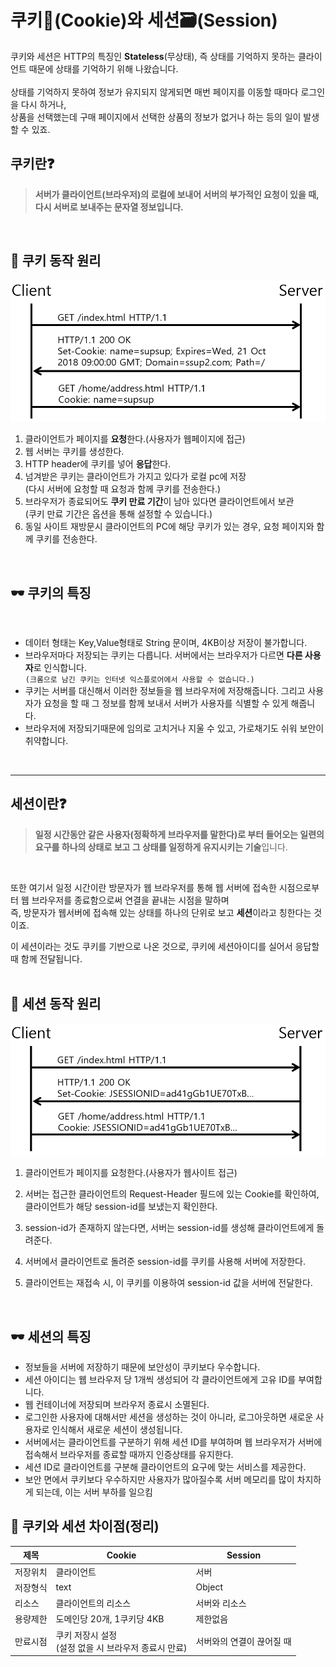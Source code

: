 # 쿠키🍪(Cookie)와 세션🗃(Session)
쿠키와 세션은 HTTP의 특징인 **Stateless**(무상태), 즉 상태를 기억하지 못하는 클라이언트 때문에 상태를 기억하기 위해 나왔습니다.<br><br>
상태를 기억하지 못하여 정보가 유지되지 않게되면 매번 페이지를 이동할 때마다 로그인을 다시 하거나,<br>
상품을 선택했는데 구매 페이지에서 선택한 상품의 정보가 없거나 하는 등의 일이 발생할 수 있죠.
## 쿠키란❓
> **서버가 클라이언트(브라우저)의 로컬에 보내어 서버의 부가적인 요청이 있을 때, 다시 서버로 보내주는 문자열 정보입니다.**

<br>

## 🍭 쿠키 동작 원리
<div class="center">
    <img src="./img/Cookie.png">
</div>

1. 클라이언트가 페이지를 **요청**한다.(사용자가 웹페이지에 접근)
2. 웹 서버는 쿠키를 생성한다.
3. HTTP header에 쿠키를 넣어 **응답**한다.
4. 넘겨받은 쿠키는 클라이언트가 가지고 있다가 로컬 pc에 저장<br>
(다시 서버에 요청할 때 요청과 함께 쿠키를 전송한다.)
5. 브라우저가 종료되어도 **쿠키 만료 기간**이 남아 있다면 클라이언트에서 보관<br>
(쿠키 만료 기간은 옵션을 통해 설정할 수 있습니다.)
6. 동일 사이트 재방문시 클라이언트의 PC에 해당 쿠키가 있는 경우, 요청 페이지와 함께 쿠키를 전송한다.
<br>

## 🕶 쿠키의 특징
<br>

* 데이터 형태는 Key,Value형태로 String 문이며, 4KB이상 저장이 불가합니다.
* 브라우저마다 저장되는 쿠키는 다릅니다. 서버에서는 브라우저가 다르면 **다른 사용자**로 인식합니다.<br>
`(크롬으로 남긴 쿠키는 인터넷 익스플로어에서 사용할 수 없습니다.)`
* 쿠키는 서버를 대신해서 이러한 정보들을 웹 브라우저에 저장해줍니다. 그리고 사용자가 요청을 할 때 그 정보를 함께 보내서 서버가 사용자를 식별할 수 있게 해줍니다.
* 브라우저에 저장되기때문에 임의로 고치거나 지울 수 있고, 가로채기도 쉬워 보안이 취약합니다.
<br>

---
## 세션이란❓
> **일정 시간동안 같은 사용자(정확하게 브라우저를 말한다)로 부터 들어오는
일련의 요구를 하나의 상태로 보고 그 상태를 일정하게 유지시키는 기술**입니다.
<br>

또한 여기서 일정 시간이란 방문자가 웹 브라우저를 통해 웹 서버에 접속한 시점으로부터 웹 브라우저를 종료함으로써 연결을 끝내는 시점을 말하며<br>
즉, 방문자가 웹서버에 접속해 있는 상태를 하나의 단위로 보고 **세션**이라고 칭한다는 것이죠.<br>

이 세션이라는 것도 쿠키를 기반으로 나온 것으로,
쿠키에 세션아이디를 실어서 응답할 때 함께 전달됩니다.
<br><br>

## 🍭 세션 동작 원리
<div class="center">
    <img src="./img/Session.png">
</div>

1. 클라이언트가 페이지를 요청한다.(사용자가 웹사이트 접근)

2. 서버는 접근한 클라이언트의 Request-Header 필드에 있는 Cookie를 확인하여,
클라이언트가 해당 session-id를 보냈는지 확인한다.

3. session-id가 존재하지 않는다면, 서버는 session-id를 생성해 클라이언트에게 돌려준다.

4. 서버에서 클라이언트로 돌려준 session-id를 쿠키를 사용해 서버에 저장한다.

5. 클라이언트는 재접속 시, 이 쿠키를 이용하여 session-id 값을 서버에 전달한다.

<br>

## 🕶 세션의 특징
* 정보들을 서버에 저장하기 때문에 보안성이 쿠키보다 우수합니다.
* 세션 아이디는 웹 브라우저 당 1개씩 생성되어 각 클라이언트에게 고유 ID를 부여합니다.
* 웹 컨테이너에 저장되며 브라우저 종료시 소멸된다.
* 로그인한 사용자에 대해서만 세션을 생성하는 것이 아니라, 로그아웃하면 새로운 사용자로 인식해서 새로운 세션이 생성됩니다.
* 서버에서는 클라이언트를 구분하기 위해 세션 ID를 부여하며 웹 브라우저가 서버에 접속해서 브라우저를 종료할 때까지 인증상태를 유지한다.
* 세션 ID로 클라이언트를 구분해 클라이언트의 요구에 맞는 서비스를 제공한다.
* 보안 면에서 쿠키보다 우수하지만 사용자가 많아질수록 서버 메모리를 많이 차지하게 되는데, 이는 서버 부하를 일으킴

## 🚪 쿠키와 세션 차이점(정리)

|제목|Cookie|Session|
|------|---|---|
|저장위치|클라이언트|서버|
|저장형식|text|Object|
|리소스|클라이언트의 리소스|서버와 리소스|
|용량제한|도메인당 20개, 1쿠키당 4KB|제한없음|
|만료시점|쿠키 저장시 설정<br>(설정 없을 시 브라우저 종료시 만료)|서버와의 연결이 끊어질 때|
